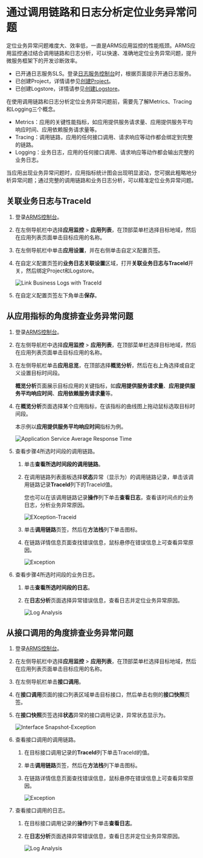# 通过调用链路和日志分析定位业务异常问题

定位业务异常问题难度大、效率低，一直是ARMS应用监控的性能瓶颈。ARMS应用监控通过结合调用链路和日志分析，可以快速、准确地定位业务异常问题，提升微服务框架下的开发诊断效率。

-   已开通日志服务SLS。登录[日志服务控制台](https://sls.console.aliyun.com)时，根据页面提示开通日志服务。
-   已创建Project，详情请参见[创建Project](/cn.zh-CN/数据采集/准备工作/管理Project.md)。
-   已创建Logstore，详情请参见[创建Logstore](/cn.zh-CN/数据采集/准备工作/管理Logstore.md)。

在使用调用链路和日志分析定位业务异常问题前，需要先了解Metrics、Tracing和Logging三个概念。

-   Metrics：应用的关键性能指标，如应用提供服务请求量、应用提供服务平均响应时间、应用依赖服务请求量等。
-   Tracing：调用链路，应用的任何接口调用、请求响应等动作都会绑定到完整的链路。
-   Logging：业务日志，应用的任何接口调用、请求响应等动作都会输出完整的业务日志。

当应用出现业务异常问题时，应用指标统计图会出现明显波动，您可据此粗略地分析异常问题；通过完整的调用链路和业务日志分析，可以精准定位业务异常问题。



## 关联业务日志与TraceId

1.  登录[ARMS控制台](https://arms.console.aliyun.com/#/home)。

2.  在左侧导航栏中选择**应用监控** \> **应用列表**，在顶部菜单栏选择目标地域，然后在应用列表页面单击目标应用的名称。

3.  在左侧导航栏中单击**应用设置**，并在右侧单击自定义配置页签。

4.  在自定义配置页签的**业务日志关联设置**区域，打开**关联业务日志与TraceId**开关，然后绑定Project和Logstore。

    ![Link Business Logs with TraceId](https://static-aliyun-doc.oss-cn-hangzhou.aliyuncs.com/assets/img/zh-CN/5883330061/p164105.png)

5.  在自定义配置页签左下角单击**保存**。


## 从应用指标的角度排查业务异常问题

1.  登录[ARMS控制台](https://arms.console.aliyun.com/#/home)。

2.  在左侧导航栏中选择**应用监控** \> **应用列表**，在顶部菜单栏选择目标地域，然后在应用列表页面单击目标应用的名称。

3.  在左侧导航栏单击**应用总览**，在顶部选择**概览分析**，然后在右上角选择或自定义设置目标时间段。

    **概览分析**页面展示目标应用的关键指标，如**应用提供服务请求量**、**应用提供服务平均响应时间**、**应用依赖服务请求量**等。

4.  在**概览分析**页面选择某个应用指标，在该指标的曲线图上拖动鼠标选取目标时间段。

    本示例以**应用提供服务平均响应时间**指标为例。

    ![Application Service Average Response Time ](https://static-aliyun-doc.oss-cn-hangzhou.aliyuncs.com/assets/img/zh-CN/5883330061/p164127.png)

5.  查看步骤4所选时间段的调用链路。

    1.  单击**查看所选时间段的调用链路**。

    2.  在调用链路列表面板选择**状态**异常（显示为）的调用链路记录，单击该调用链路记录**TraceId**列下的TraceId值。

        您也可以在该调用链路记录**操作**列下单击**查看日志**，查看该时间点的业务日志，分析业务异常原因。

        ![EXception-Traceid](https://static-aliyun-doc.oss-cn-hangzhou.aliyuncs.com/assets/img/zh-CN/5883330061/p164417.png)

    3.  单击**调用链路**页签，然后在**方法栈**列下单击图标。

    4.  在链路详情信息页面查找错误信息，鼠标悬停在错误信息上可查看异常原因。

        ![Exception](https://static-aliyun-doc.oss-cn-hangzhou.aliyuncs.com/assets/img/zh-CN/5883330061/p164235.png)

6.  查看步骤4所选时间段的业务日志。

    1.  单击**查看所选时间段的日志**。

    2.  在**日志分析**页面选择异常错误信息，查看日志并定位业务异常原因。

        ![Log Analysis](https://static-aliyun-doc.oss-cn-hangzhou.aliyuncs.com/assets/img/zh-CN/5883330061/p164405.png)


## 从接口调用的角度排查业务异常问题

1.  登录[ARMS控制台](https://arms.console.aliyun.com/#/home)。

2.  在左侧导航栏中选择**应用监控** \> **应用列表**，在顶部菜单栏选择目标地域，然后在应用列表页面单击目标应用的名称。

3.  在左侧导航栏单击**接口调用**。

4.  在**接口调用**页面的接口列表区域单击目标接口，然后单击右侧的**接口快照**页签。

5.  在**接口快照**页签选择**状态**异常的接口调用记录，异常状态显示为。

    ![Interface Snapshot-Exception](https://static-aliyun-doc.oss-cn-hangzhou.aliyuncs.com/assets/img/zh-CN/5883330061/p164414.png)

6.  查看接口调用的调用链路。

    1.  在目标接口调用记录的**TraceId**列下单击TraceId的值。

    2.  单击**调用链路**页签，然后在**方法栈**列下单击图标。

    3.  在链路详情信息页面查找错误信息，鼠标悬停在错误信息上可查看异常原因。

        ![Exception](https://static-aliyun-doc.oss-cn-hangzhou.aliyuncs.com/assets/img/zh-CN/5883330061/p164235.png)

7.  查看接口调用的日志。

    1.  在目标接口调用记录的**操作**列下单击**查看日志**。

    2.  在**日志分析**页面选择异常错误信息，查看日志并定位业务异常原因。

        ![Log Analysis](https://static-aliyun-doc.oss-cn-hangzhou.aliyuncs.com/assets/img/zh-CN/5883330061/p164405.png)


